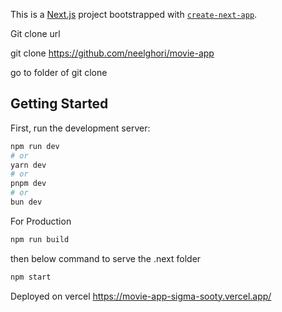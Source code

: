 This is a [Next.js](https://nextjs.org/) project bootstrapped with [`create-next-app`](https://github.com/vercel/next.js/tree/canary/packages/create-next-app).

Git clone url

git clone https://github.com/neelghori/movie-app

go to folder of git clone

## Getting Started

First, run the development server:

```bash
npm run dev
# or
yarn dev
# or
pnpm dev
# or
bun dev
```

For Production 
```bash
npm run build
```
then  below command to serve the .next folder

```bash
npm start
```

Deployed on vercel
https://movie-app-sigma-sooty.vercel.app/
